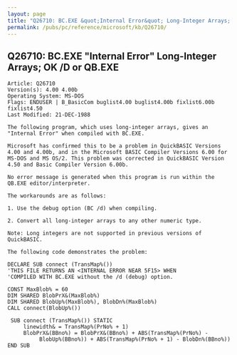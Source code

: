 ```yaml
---
layout: page
title: "Q26710: BC.EXE &quot;Internal Error&quot; Long-Integer Arrays; OK /D or QB.EXE"
permalink: /pubs/pc/reference/microsoft/kb/Q26710/
---
```


## Q26710: BC.EXE &quot;Internal Error&quot; Long-Integer Arrays; OK /D or QB.EXE

	Article: Q26710
	Version(s): 4.00 4.00b
	Operating System: MS-DOS
	Flags: ENDUSER | B_BasicCom buglist4.00 buglist4.00b fixlist6.00b fixlist4.50
	Last Modified: 21-DEC-1988
	
	The following program, which uses long-integer arrays, gives an
	"Internal Error" when compiled with BC.EXE.
	
	Microsoft has confirmed this to be a problem in QuickBASIC Versions
	4.00 and 4.00b, and in the Microsoft BASIC Compiler Versions 6.00 for
	MS-DOS and MS OS/2. This problem was corrected in QuickBASIC Version
	4.50 and Basic Compiler Version 6.00b.
	
	No error message is generated when this program is run within the
	QB.EXE editor/interpreter.
	
	The workarounds are as follows:
	
	1. Use the debug option (BC /d) when compiling.
	
	2. Convert all long-integer arrays to any other numeric type.
	
	Note: Long integers are not supported in previous versions of
	QuickBASIC.
	
	The following code demonstrates the problem:
	
	DECLARE SUB connect (TransMap%())
	'THIS FILE RETURNS AN <INTERNAL ERROR NEAR 5F15> WHEN
	'COMPILED WITH BC.EXE without the /d (debug) option.
	
	CONST MaxBlob% = 60
	DIM SHARED BlobPrX&(MaxBlob%)
	DIM SHARED BlobUp%(MaxBlob%), BlobDn%(MaxBlob%)
	CALL connect(BlobUp%())
	
	 SUB connect (TransMap%()) STATIC
	     linewidth& = TransMap%(PrNo% + 1)
	     BlobPrX&(BBno%) = BlobPrX&(BBno%) + ABS(TransMap%(PrNo%) -
	          BlobUp%(BBno%)) + ABS(TransMap%(PrNo% + 1) - BlobDn%(BBno%))
	END SUB
